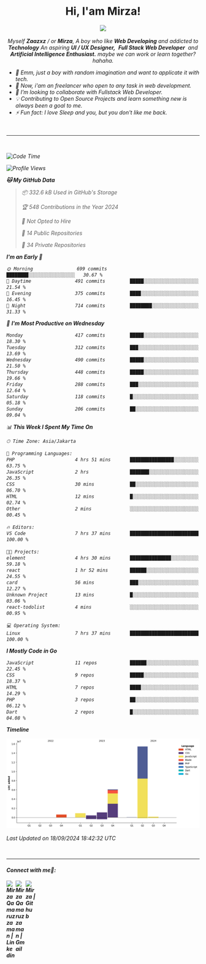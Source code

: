 <h1 align="center">Hi, I'am Mirza!</h1>
<p align="center">
  <a href="https://github.com/Ratheshan03/readme-typing-svg"><img src="https://readme-typing-svg.herokuapp.com?lines=UI+/+UX+Designer;Full+Stack+Web+Developer;IT+Enthusiast;Artificial+Intelligence+Addicted;&center=true&width=500&height=50"></a>
</p>

<p align="center">
  <em>
    Myself <b>Zaazxz</b> / or <b>Mirza</b>, A boy who like <b>Web Developing</b> and addicted to <b>Technology</b>
    An aspiring <b>UI / UX Designer,</b>&nbsp; <b>Full Stack Web Developer</b>&nbsp; and <b> Artificial Intelligence Enthusiast.</b> maybe we can work or learn together? hahaha.
  <br>
</p>

- 🧞 Emm, just a boy with random imagination and want to applicate it with tech.
- 🔭 Now, i'am an freelancer who open to any task in web development.
- 👯 I’m looking to collaborate with Fullstack Web Developer.
- 💡 Contributing to Open Source Projects and learn something new is always been a goal to me.
- ⚡ Fun fact: I love Sleep and you, but you don't like me back.
<br>

---

<br>

<!--START_SECTION:waka-->
![Code Time](http://img.shields.io/badge/Code%20Time-737%20hrs%2057%20mins-blue)

![Profile Views](http://img.shields.io/badge/Profile%20Views-0-blue)

**🐱 My GitHub Data** 

> 📦 332.6 kB Used in GitHub's Storage 
 > 
> 🏆 548 Contributions in the Year 2024
 > 
> 🚫 Not Opted to Hire
 > 
> 📜 14 Public Repositories 
 > 
> 🔑 34 Private Repositories 
 > 
**I'm an Early 🐤** 

```text
🌞 Morning                699 commits         ████████░░░░░░░░░░░░░░░░░   30.67 % 
🌆 Daytime                491 commits         █████░░░░░░░░░░░░░░░░░░░░   21.54 % 
🌃 Evening                375 commits         ████░░░░░░░░░░░░░░░░░░░░░   16.45 % 
🌙 Night                  714 commits         ████████░░░░░░░░░░░░░░░░░   31.33 % 
```
📅 **I'm Most Productive on Wednesday** 

```text
Monday                   417 commits         █████░░░░░░░░░░░░░░░░░░░░   18.30 % 
Tuesday                  312 commits         ███░░░░░░░░░░░░░░░░░░░░░░   13.69 % 
Wednesday                490 commits         █████░░░░░░░░░░░░░░░░░░░░   21.50 % 
Thursday                 448 commits         █████░░░░░░░░░░░░░░░░░░░░   19.66 % 
Friday                   288 commits         ███░░░░░░░░░░░░░░░░░░░░░░   12.64 % 
Saturday                 118 commits         █░░░░░░░░░░░░░░░░░░░░░░░░   05.18 % 
Sunday                   206 commits         ██░░░░░░░░░░░░░░░░░░░░░░░   09.04 % 
```


📊 **This Week I Spent My Time On** 

```text
🕑︎ Time Zone: Asia/Jakarta

💬 Programming Languages: 
PHP                      4 hrs 51 mins       ████████████████░░░░░░░░░   63.75 % 
JavaScript               2 hrs               ███████░░░░░░░░░░░░░░░░░░   26.35 % 
CSS                      30 mins             ██░░░░░░░░░░░░░░░░░░░░░░░   06.70 % 
HTML                     12 mins             █░░░░░░░░░░░░░░░░░░░░░░░░   02.74 % 
Other                    2 mins              ░░░░░░░░░░░░░░░░░░░░░░░░░   00.45 % 

🔥 Editors: 
VS Code                  7 hrs 37 mins       █████████████████████████   100.00 % 

🐱‍💻 Projects: 
element                  4 hrs 30 mins       ███████████████░░░░░░░░░░   59.18 % 
react                    1 hr 52 mins        ██████░░░░░░░░░░░░░░░░░░░   24.55 % 
card                     56 mins             ███░░░░░░░░░░░░░░░░░░░░░░   12.27 % 
Unknown Project          13 mins             █░░░░░░░░░░░░░░░░░░░░░░░░   03.06 % 
react-todolist           4 mins              ░░░░░░░░░░░░░░░░░░░░░░░░░   00.95 % 

💻 Operating System: 
Linux                    7 hrs 37 mins       █████████████████████████   100.00 % 
```

**I Mostly Code in Go** 

```text
JavaScript               11 repos            ██████░░░░░░░░░░░░░░░░░░░   22.45 % 
CSS                      9 repos             █████░░░░░░░░░░░░░░░░░░░░   18.37 % 
HTML                     7 repos             ████░░░░░░░░░░░░░░░░░░░░░   14.29 % 
PHP                      3 repos             ██░░░░░░░░░░░░░░░░░░░░░░░   06.12 % 
Dart                     2 repos             █░░░░░░░░░░░░░░░░░░░░░░░░   04.08 % 
```



**Timeline**

![Lines of Code chart](https://raw.githubusercontent.com/zaazxz/zaazxz/main/assets/bar_graph.png)


 Last Updated on 18/09/2024 18:42:32 UTC
<!--END_SECTION:waka-->

<br>

---

<h4> Connect with me🤝: <h4>
  </hr>
  <a href="https://www.linkedin.com/in/mirzaqamaruzzaman18/">
   <img align="left" alt=" Mirza Qamaruzzaman | Linkedin" width="24px" src="https://www.vectorlogo.zone/logos/linkedin/linkedin-icon.svg" />
  </a>
  <a href="mailto:mirzaqamaruzzaman18@gmail.com">
    <img align="left" alt=" Mirza Qamaruzzaman | Gmail" width="26px" src="https://www.vectorlogo.zone/logos/gmail/gmail-icon.svg" />
  </a>
   <a href="https://github.com/zaazxz">
    <img align="left" alt=" Mirza | Github" width="26px" src="https://www.vectorlogo.zone/logos/github/github-tile.svg" />
  </a>
  <br>
